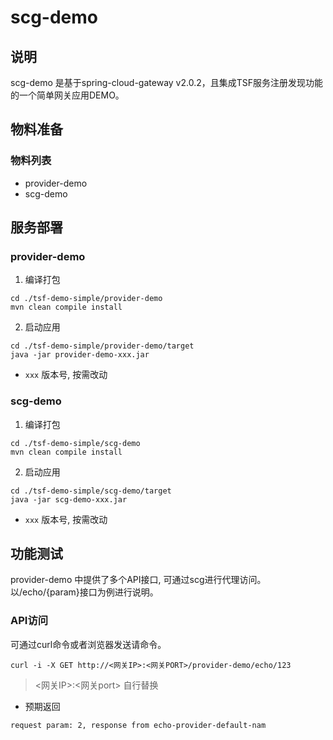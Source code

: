 # scg-demo 

## 说明
 scg-demo 是基于spring-cloud-gateway v2.0.2，且集成TSF服务注册发现功能的一个简单网关应用DEMO。


## 物料准备
### 物料列表
- provider-demo
- scg-demo

## 服务部署
### provider-demo
1. 编译打包
```
cd ./tsf-demo-simple/provider-demo
mvn clean compile install
```
2. 启动应用
```
cd ./tsf-demo-simple/provider-demo/target
java -jar provider-demo-xxx.jar
```
- `xxx` 版本号, 按需改动 

### scg-demo

1. 编译打包
```
cd ./tsf-demo-simple/scg-demo
mvn clean compile install
```
2. 启动应用
```
cd ./tsf-demo-simple/scg-demo/target
java -jar scg-demo-xxx.jar
```
- `xxx` 版本号, 按需改动 
## 功能测试 

provider-demo 中提供了多个API接口, 可通过scg进行代理访问。以/echo/{param}接口为例进行说明。

### API访问

可通过curl命令或者浏览器发送请命令。

```
curl -i -X GET http://<网关IP>:<网关PORT>/provider-demo/echo/123
```
> <网关IP>:<网关port> 自行替换

- 预期返回
```
request param: 2, response from echo-provider-default-nam
```





 
